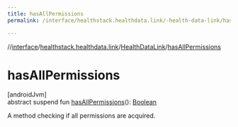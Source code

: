 ```yaml
---
title: hasAllPermissions
permalink: /interface/healthstack.healthdata.link/-health-data-link/has-all-permissions.html

---
```

//[interface](../../../index.html)/[healthstack.healthdata.link](../index.html)/[HealthDataLink](index.html)/[hasAllPermissions](has-all-permissions.html)



# hasAllPermissions



[androidJvm]\
abstract suspend fun [hasAllPermissions](has-all-permissions.html)(): [Boolean](https://kotlinlang.org/api/latest/jvm/stdlib/kotlin/-boolean/index.html)



A method checking if all permissions are acquired.




